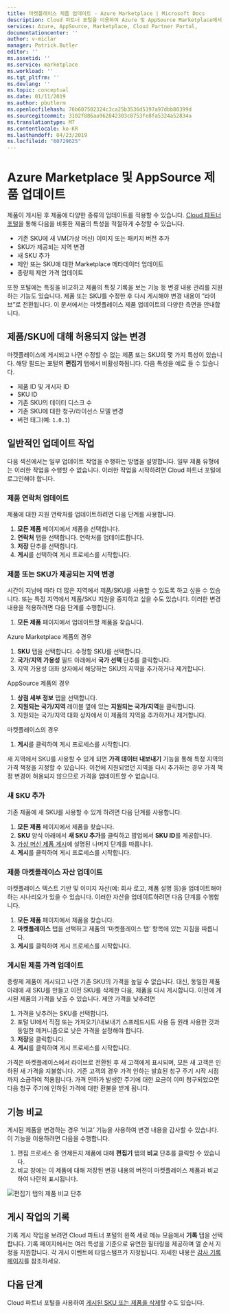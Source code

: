 ```yaml
---
title: 마켓플레이스 제품 업데이트 - Azure Marketplace | Microsoft Docs
description: Cloud 파트너 포털을 이용하여 Azure 및 AppSource Marketplace에서 제품 업데이트
services: Azure, AppSource, Marketplace, Cloud Partner Portal,
documentationcenter: ''
author: v-miclar
manager: Patrick.Butler
editor: ''
ms.assetid: ''
ms.service: marketplace
ms.workload: ''
ms.tgt_pltfrm: ''
ms.devlang: ''
ms.topic: conceptual
ms.date: 01/11/2019
ms.author: pbutlerm
ms.openlocfilehash: 76b607502324c3ca25b3536d5197a97dbb80399d
ms.sourcegitcommit: 3102f886aa962842303c8753fe8fa5324a52834a
ms.translationtype: MT
ms.contentlocale: ko-KR
ms.lasthandoff: 04/23/2019
ms.locfileid: "60729625"
---
```

# <a name="update-azure-marketplace-and-appsource-offers"></a>Azure Marketplace 및 AppSource 제품 업데이트

제품이 게시된 후 제품에 다양한 종류의 업데이트를 적용할 수 있습니다.  [Cloud 파트너 포털](https://cloudpartner.azure.com/)을 통해 다음을 비롯한 제품의 특성을 적절하게 수정할 수 있습니다.

-  기존 SKU에 새 VM(가상 머신) 이미지 또는 패키지 버전 추가
-  SKU가 제공되는 지역 변경
-  새 SKU 추가
-  제안 또는 SKU에 대한 Marketplace 메타데이터 업데이트 
-  종량제 제안 가격 업데이트

또한 포털에는 특징을 비교하고 제품의 특징 기록을 보는 기능 등 변경 내용 관리를 지원하는 기능도 있습니다.  제품 또는 SKU를 수정한 후 다시 게시해야 변경 내용이 “라이브”로 전환됩니다.  이 문서에서는 마켓플레이스 제품 업데이트의 다양한 측면을 안내합니다.

## <a name="unpermitted-changes-to-an-offersku"></a>제품/SKU에 대해 허용되지 않는 변경

마켓플레이스에 게시되고 나면 수정할 수 없는 제품 또는 SKU의 몇 가지 특성이 있습니다.  해당 필드는 포털의 **편집기** 탭에서 비활성화됩니다. 다음 특성을 예로 들 수 있습니다.  

- 제품 ID 및 게시자 ID
- SKU ID 
- 기존 SKU의 데이터 디스크 수
- 기존 SKU에 대한 청구/라이선스 모델 변경
- 버전 태그(예: `1.0.1`)


## <a name="common-update-operations"></a>일반적인 업데이트 작업

다음 섹션에서는 일부 업데이트 작업을 수행하는 방법을 설명합니다.  일부 제품 유형에는 이러한 작업을 수행할 수 없습니다.  이러한 작업을 시작하려면 Cloud 파트너 포털에 로그인해야 합니다.


### <a name="update-offer-contacts"></a>제품 연락처 업데이트

제품에 대한 지원 연락처를 업데이트하려면 다음 단계를 사용합니다.
1. **모든 제품** 페이지에서 제품을 선택합니다.
2. **연락처** 탭을 선택합니다. 연락처를 업데이트합니다.
3. **저장** 단추를 선택합니다.
4. **게시**를 선택하여 게시 프로세스를 시작합니다.


### <a name="change-regions-an-offer-or-sku-is-available-in"></a>제품 또는 SKU가 제공되는 지역 변경

시간이 지남에 따라 더 많은 지역에서 제품/SKU를 사용할 수 있도록 하고 싶을 수 있습니다.
또는 특정 지역에서 제품/SKU 지원을 중지하고 싶을 수도 있습니다.
이러한 변경 내용을 적용하려면 다음 단계를 수행합니다.

1. **모든 제품** 페이지에서 업데이트할 제품을 찾습니다.

Azure Marketplace 제품의 경우

1. **SKU** 탭을 선택합니다.  수정할 SKU를 선택합니다.
1. **국가/지역 가용성** 필드 아래에서 **국가 선택** 단추를 클릭합니다.
1. 지역 가용성 대화 상자에서 해당하는 SKU의 지역을 추가하거나 제거합니다.

AppSource 제품의 경우

1. **상점 세부 정보** 탭을 선택합니다.
1. **지원되는 국가/지역** 레이블 옆에 있는 **지원되는 국가/지역**을 클릭합니다. 
1. 지원되는 국가/지역 대화 상자에서 이 제품의 지역을 추가하거나 제거합니다.

마켓플레이스의 경우

1. **게시**를 클릭하여 게시 프로세스를 시작합니다. 

새 지역에서 SKU를 사용할 수 있게 되면 **가격 데이터 내보내기** 기능을 통해 특정 지역의 가격 책정을 지정할 수 있습니다. 이전에 지원되었던 지역을 다시 추가하는 경우 가격 책정 변경이 허용되지 않으므로 가격을 업데이트할 수 없습니다.


### <a name="add-a-new-sku"></a>새 SKU 추가 

기존 제품에 새 SKU를 사용할 수 있게 하려면 다음 단계를 사용합니다.

1. **모든 제품** 페이지에서 제품을 찾습니다.
3. **SKU** 양식 아래에서 **새 SKU 추가**를 클릭하고 팝업에서 **SKU ID**를 제공합니다.
4. [가상 머신 제품 게시](../virtual-machine/cpp-publish-offer.md)에 설명된 나머지 단계를 따릅니다.
5. **게시**를 클릭하여 게시 프로세스를 시작합니다.


### <a name="update-offer-marketplace-assets"></a>제품 마켓플레이스 자산 업데이트

마켓플레이스 텍스트 기반 및 이미지 자산(예: 회사 로고, 제품 설명 등)을 업데이트해야 하는 시나리오가 있을 수 있습니다. 이러한 자산을 업데이트하려면 다음 단계를 수행합니다.

1. **모든 제품** 페이지에서 제품을 찾습니다. 
2. **마켓플레이스** 탭을 선택하고 제품의 ‘마켓플레이스 탭’ 항목에 있는 지침을 따릅니다.
3. **게시**를 클릭하여 게시 프로세스를 시작합니다.


### <a name="update-pricing-on-published-offers"></a>게시된 제품 가격 업데이트

종량제 제품이 게시되고 나면 기존 SKU의 가격을 높일 수 없습니다.  대신, 동일한 제품 아래에 새 SKU를 만들고 이전 SKU를 삭제한 다음, 제품을 다시 게시합니다. 이전에 게시된 제품의 가격을 낮출 수 있습니다. 제안 가격을 낮추려면

1. 가격을 낮추려는 SKU를 선택합니다.
2. 포털 UI에서 직접 또는 가져오기/내보내기 스프레드시트 사용 등 원래 사용한 것과 동일한 메커니즘으로 낮은 가격을 설정해야 합니다.
3. **저장**을 클릭합니다.
4. **게시**를 클릭하여 게시 프로세스를 시작합니다.

가격은 마켓플레이스에서 라이브로 전환된 후 새 고객에게 표시되며, 모든 새 고객은 인하된 새 가격을 지불합니다.  기존 고객의 경우 가격 인하는 발효된 청구 주기 시작 시점까지 소급하여 적용됩니다.  가격 인하가 발생한 주기에 대한 요금이 이미 청구되었으면 다음 청구 주기에 인하된 가격에 대한 환불을 받게 됩니다.


## <a name="compare-feature"></a>기능 비교

게시된 제품을 변경하는 경우 ‘비교’ 기능을 사용하여 변경 내용을 감사할 수 있습니다. 이 기능을 이용하려면 다음을 수행합니다.

1. 편집 프로세스 중 언제든지 제품에 대해 **편집기** 탭의 **비교** 단추를 클릭할 수 있습니다.
2. 비교 창에는 이 제품에 대해 저장된 변경 내용의 버전이 마켓플레이스 제품과 비교하여 나란히 표시됩니다. 

![편집기 탭의 제품 비교 단추](./media/offer-compare-button.png)


## <a name="history-of-publishing-actions"></a>게시 작업의 기록

기록 게시 작업을 보려면 Cloud 파트너 포털의 왼쪽 세로 메뉴 모음에서 **기록** 탭을 선택합니다.  기록 페이지에서는 여러 특성을 기준으로 유연한 필터링을 제공하며 열 순서 지정을 지원합니다.  각 게시 이벤트에 타임스탬프가 지정됩니다.  자세한 내용은 [감사 기록 페이지](../portal-tour/cpp-history-page.md)를 참조하세요.


## <a name="next-steps"></a>다음 단계

Cloud 파트너 포털을 사용하여 [게시된 SKU 또는 제품을 삭제](./cpp-delete-offer.md)할 수도 있습니다.
